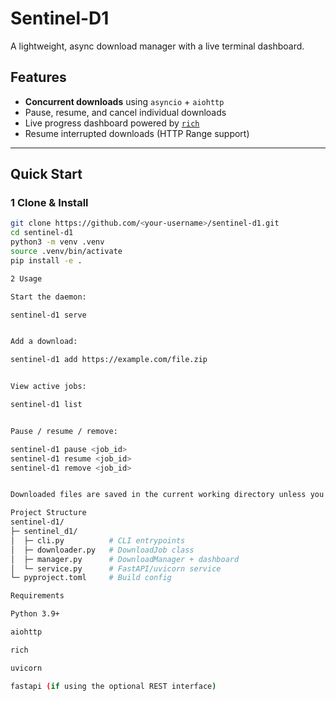 # Sentinel-D1  
A lightweight, async download manager with a live terminal dashboard.

## Features
-  **Concurrent downloads** using `asyncio` + `aiohttp`
-  Pause, resume, and cancel individual downloads
-  Live progress dashboard powered by [`rich`](https://github.com/Textualize/rich)
-  Resume interrupted downloads (HTTP Range support)

---

## Quick Start

### 1️ Clone & Install
```bash
git clone https://github.com/<your-username>/sentinel-d1.git
cd sentinel-d1
python3 -m venv .venv
source .venv/bin/activate
pip install -e .

2️ Usage

Start the daemon:

sentinel-d1 serve


Add a download:

sentinel-d1 add https://example.com/file.zip


View active jobs:

sentinel-d1 list


Pause / resume / remove:

sentinel-d1 pause <job_id>
sentinel-d1 resume <job_id>
sentinel-d1 remove <job_id>


Downloaded files are saved in the current working directory unless you specify a custom path.

Project Structure
sentinel-d1/
├─ sentinel_d1/
│  ├─ cli.py          # CLI entrypoints
│  ├─ downloader.py   # DownloadJob class
│  ├─ manager.py      # DownloadManager + dashboard
│  └─ service.py      # FastAPI/uvicorn service
└─ pyproject.toml     # Build config

Requirements

Python 3.9+

aiohttp

rich

uvicorn

fastapi (if using the optional REST interface)
